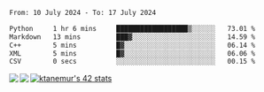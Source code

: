 <!--START_SECTION:waka-->

```txt
From: 10 July 2024 - To: 17 July 2024

Python     1 hr 6 mins     ██████████████████▒░░░░░░   73.01 %
Markdown   13 mins         ███▓░░░░░░░░░░░░░░░░░░░░░   14.59 %
C++        5 mins          █▓░░░░░░░░░░░░░░░░░░░░░░░   06.14 %
XML        5 mins          █▓░░░░░░░░░░░░░░░░░░░░░░░   06.06 %
CSV        0 secs          ░░░░░░░░░░░░░░░░░░░░░░░░░   00.15 %
```

<!--END_SECTION:waka-->
<a href="https://github.com/anuraghazra/github-readme-stats">
  <img align="left" src="https://github-readme-stats.vercel.app/api?username=Tanesan&count_private=true&show_icons=true" />
<img align="left" src="https://github-readme-stats.vercel.app/api/top-langs/?username=Tanesan" />
</a>

[![ktanemur's 42 stats](https://badge42.vercel.app/api/v2/cl1wslf6s002109l771rng2w8/stats?cursusId=21&coalitionId=62)](https://github.com/JaeSeoKim/badge42)

